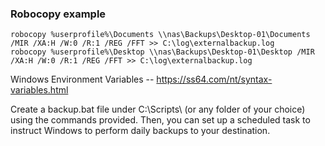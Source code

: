 ### Robocopy example

```
robocopy %userprofile%\Documents \\nas\Backups\Desktop-01\Documents /MIR /XA:H /W:0 /R:1 /REG /FFT >> C:\log\externalbackup.log
robocopy %userprofile%\Desktop \\nas\Backups\Desktop-01\Desktop /MIR /XA:H /W:0 /R:1 /REG /FFT >> C:\log\externalbackup.log
```

Windows Environment Variables -- <https://ss64.com/nt/syntax-variables.html>

Create a backup.bat file under C:\Scripts\ (or any folder of your choice) using the commands provided. Then, you can set up a scheduled task to instruct Windows to perform daily backups to your destination.
